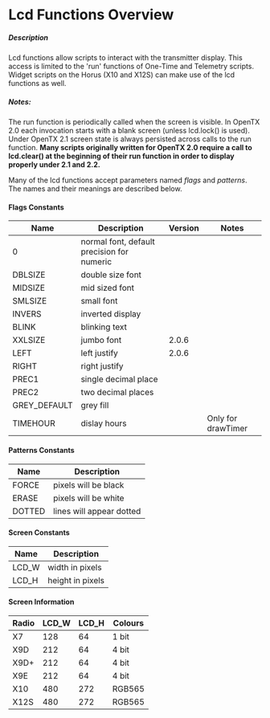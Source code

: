 # Lcd Functions Overview

##### Description

Lcd functions allow scripts to interact with the transmitter display. This access is limited to the 'run' functions of One-Time and Telemetry scripts. Widget scripts on the Horus (X10 and X12S) can make use of the lcd functions as well. 

##### Notes:

The run function is periodically called when the screen is visible. In OpenTX 2.0 each invocation starts with a blank screen (unless lcd.lock() is used). Under OpenTX 2.1 screen state is always persisted across calls to the run function. **Many scripts originally written for OpenTX 2.0 require a call to lcd.clear() at the beginning of their run function in order to display properly under 2.1 and 2.2.**

Many of the lcd functions accept parameters named *flags* and *patterns*.  The names and their meanings are described below.

#### Flags Constants

|Name|Description|Version|Notes|
|---|---|---|---|
|0|normal font, default precision for numeric|||
|DBLSIZE|double size font|||
|MIDSIZE|mid sized font|||
|SMLSIZE|small font|||
|INVERS|inverted display|||
|BLINK|blinking text|||
|XXLSIZE|jumbo font|2.0.6||
|LEFT|left justify|2.0.6||
|RIGHT|right justify|||
|PREC1|single decimal place|||
|PREC2|two decimal places|||
|GREY_DEFAULT|grey fill|||
|TIMEHOUR|dislay hours||Only for drawTimer|

#### Patterns Constants

|Name|Description|
|---|---|
|FORCE|pixels will be black|
|ERASE|pixels will be white|
|DOTTED|lines will appear dotted|

#### Screen Constants

|Name|Description|
|---|---|
|LCD_W|width in pixels|
|LCD_H|height in pixels|

#### Screen Information

| Radio | LCD_W | LCD_H | Colours |
| --- | --- | --- | --- |
| X7 | 128 | 64 | 1 bit |
| X9D | 212 | 64 | 4 bit |
| X9D+ | 212 | 64 | 4 bit |
| X9E | 212 | 64 | 4 bit |
| X10 | 480 | 272 | RGB565 |
| X12S | 480 | 272 | RGB565 |


